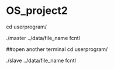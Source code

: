 # OS_project2
cd userprogram/

./master ../data/file_name fcntl

##open another terminal
cd userprogram/

./slave ../data/file_name fcntl
